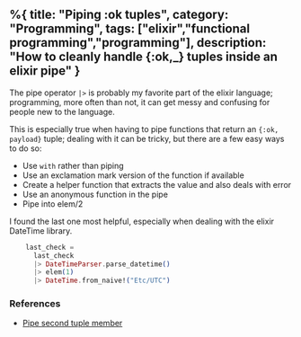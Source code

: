 %{
title: "Piping :ok tuples",
category: "Programming",
tags: ["elixir","functional programming","programming"],
description: "How to cleanly handle {:ok,_} tuples inside an elixir pipe"
}
---

<!--How to cleanly handle {:ok,_} tuples inside an elixir pipe-->

The pipe operator `|>` is probably my favorite part of the elixir language; programming, more often than not, it can get messy and confusing for people new to the language.

This is especially true when having to pipe functions that return an `{:ok, payload}` tuple; dealing with it can be tricky, but there are a few easy ways to do so:

- Use `with` rather than piping
- Use an exclamation mark version of the function if available
- Create a helper function that extracts the value and also deals with error
- Use an anonymous function in the pipe
- Pipe into elem/2

I found the last one most helpful, especially when dealing with the elixir DateTime library.

```elixir
    last_check =
      last_check
      |> DateTimeParser.parse_datetime()
      |> elem(1)
      |> DateTime.from_naive!("Etc/UTC")
```

### References

- [Pipe second tuple member](https://elixirforum.com/t/pipe-second-tuple-member/18698)
